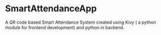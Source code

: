 # SmartAttendanceApp
A QR code based Smart Attendance System created using Kivy ( a python module for frontend development) and python in backend.  

